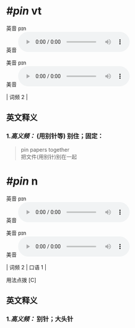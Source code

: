 # ***\#pin*** vt
英音 pɪn  
英音
<audio src="./media/pin-B.aac" controls="controls"></audio>

美音 pɪn  
美音
<audio src="./media/pin.aac" controls="controls"></audio>



| 词频 2 |  

英文释义
---
### 1.*高义频：* **(用别针等) 别住；固定：**  

 > pin papers together   
 > 把文件(用别针)别在一起    


# ***\#pin*** n
英音 pɪn  
英音
<audio src="./media/pin-B.aac" controls="controls"></audio>

美音 pɪn  
美音
<audio src="./media/pin.aac" controls="controls"></audio>



| 词频 2 | 口语 1 |  

用法点拨  [C]

英文释义
---
### 1.*高义频：* **别针；大头针**  


